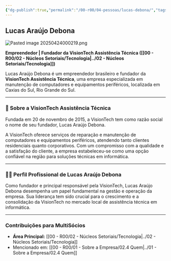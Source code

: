 ```yaml
---
{"dg-publish":true,"permalink":"/00-r00/04-pessoas/lucas-debona/","tags":["person","profile","tecnologia","ti","empreendedor"],"noteIcon":""}
---
```


## Lucas Araújo Debona

![Pasted image 20250424000219.png](/img/user/00%20-%20R00/Pasted%20image%2020250424000219.png)

**Empreendedor | Fundador da VisionTech Assistência Técnica ([[00 - R00/02 - Núcleos Setoriais/Tecnologia\|../02 - Núcleos Setoriais/Tecnologia]])**

Lucas Araújo Debona é um empreendedor brasileiro e fundador da **VisionTech Assistência Técnica**, uma empresa especializada em manutenção de computadores e equipamentos periféricos, localizada em Caxias do Sul, Rio Grande do Sul.

---

### 🏢 Sobre a VisionTech Assistência Técnica

Fundada em 20 de novembro de 2015, a VisionTech tem como razão social o nome de seu fundador, Lucas Araújo Debona.

A VisionTech oferece serviços de reparação e manutenção de computadores e equipamentos periféricos, atendendo tanto clientes residenciais quanto corporativos. Com um compromisso com a qualidade e a satisfação do cliente, a empresa estabeleceu-se como uma opção confiável na região para soluções técnicas em informática.

---

### 👨‍💼 Perfil Profissional de Lucas Araújo Debona

Como fundador e principal responsável pela VisionTech, Lucas Araújo Debona desempenha um papel fundamental na gestão e operação da empresa. Sua liderança tem sido crucial para o crescimento e a consolidação da VisionTech no mercado local de assistência técnica em informática.

---

### Contribuições para MultiSócios
*   **Área Principal:** [[00 - R00/02 - Núcleos Setoriais/Tecnologia\|../02 - Núcleos Setoriais/Tecnologia]]
*   Mencionado em: [[00 - R00/01 - Sobre a Empresa/02.4 Quem\|../01 - Sobre a Empresa/02.4 Quem]]